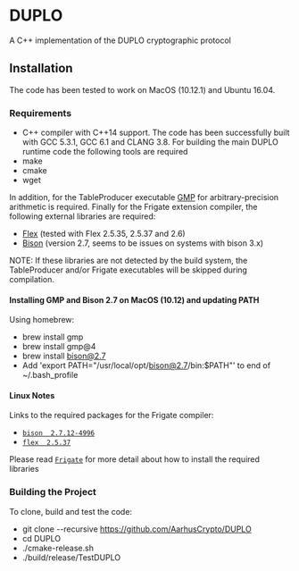 # DUPLO
A C++ implementation of the DUPLO cryptographic protocol

## Installation
The code has been tested to work on MacOS (10.12.1) and Ubuntu 16.04.

### Requirements
* C++ compiler with C++14 support. The code has been successfully built with GCC 5.3.1, GCC 6.1 and CLANG 3.8. For building the main DUPLO runtime code the following tools are required
* make
* cmake
* wget

In addition, for the TableProducer executable [GMP](https://gmplib.org) for arbitrary-precision arithmetic is required. Finally for the Frigate extension compiler, the following external libraries are required:
* [Flex](https://github.com/westes/flex) (tested with Flex 2.5.35, 2.5.37 and 2.6)
* [Bison](https://www.gnu.org/software/bison/) (version 2.7, seems to be issues on systems with bison 3.x)

NOTE: If these libraries are not detected by the build system, the TableProducer and/or Frigate executables will be skipped during compilation.

#### Installing GMP and Bison 2.7 on MacOS (10.12) and updating PATH
Using homebrew:
* brew install gmp
* brew install gmp@4
* brew install bison@2.7
* Add 'export PATH="/usr/local/opt/bison@2.7/bin:$PATH"' to end of ~/.bash_profile

#### Linux Notes
Links to the required packages for the Frigate compiler:
  * [`bison  2.7.12-4996`](http://launchpadlibrarian.net/140087283/libbison-dev_2.7.1.dfsg-1_amd64.deb)
  * [`flex  2.5.37`](http://launchpadlibrarian.net/140087282/bison_2.7.1.dfsg-1_amd64.deb)
  
Please read [`Frigate`](https://bitbucket.org/bmood/frigaterelease) for more detail about how to install the required libraries

### Building the Project
To clone, build and test the code:
* git clone --recursive https://github.com/AarhusCrypto/DUPLO
* cd DUPLO
* ./cmake-release.sh
* ./build/release/TestDUPLO

